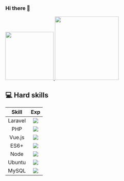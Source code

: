 ### Hi there 👋

<a href="https://www.linkedin.com/in/lucas-castellani-b5b6551a9/" target="_blank">
  <img src="https://img.shields.io/badge/-Lucas%20Castellani-6633cc?style=flat-square&logo=Linkedin&logoColor=white&link=https://www.linkedin.com/in/castellani8/" width="150">
</a>  
<a href="mailto:lucas10castellani@gmail.com" target="_blank"><img src="https://img.shields.io/badge/-joaovdiasb@gmail.com-6633cc?style=flat-square&logo=Gmail&logoColor=white&link=mailto:lucas10castellani@gmail.com" width="198"></a>

## :computer: Hard skills
| Skill  |  Exp  |
| :---:  | :---:  |
| Laravel  |  ![](https://progress-bar.dev/10/?scale=10&suffix=/10)  |
| PHP  |  ![](https://progress-bar.dev/9/?scale=10&suffix=/10)  |
| Vue.js  |  ![](https://progress-bar.dev/10/?scale=10&suffix=/10)  |
| ES6+  |  ![](https://progress-bar.dev/8/?scale=10&suffix=/10)  |
| Node  |  ![](https://progress-bar.dev/6/?scale=10&suffix=/10)  |
| Ubuntu  |  ![](https://progress-bar.dev/7/?scale=10&suffix=/10)  |
| MySQL  |  ![](https://progress-bar.dev/08/?scale=10&suffix=/10)  |

<!--
**castellani8/castellani8** is a ✨ _special_ ✨ repository because its `README.md` (this file) appears on your GitHub profile.

Here are some ideas to get you started:

- 🔭 I’m currently working on ...
- 🌱 I’m currently learning ...
- 👯 I’m looking to collaborate on ...
- 🤔 I’m looking for help with ...
- 💬 Ask me about ...
- 📫 How to reach me: ...
- 😄 Pronouns: ...
- ⚡ Fun fact: ...
-->
